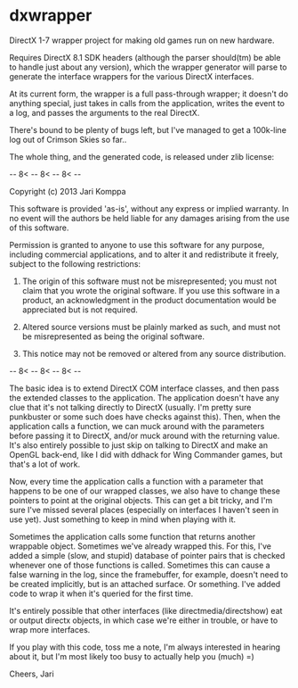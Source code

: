 dxwrapper
=========

DirectX 1-7 wrapper project for making old games run on new hardware.

Requires DirectX 8.1 SDK headers (although the parser should(tm) be able to handle just about any version), which the wrapper generator will parse to generate the interface wrappers for the various DirectX interfaces.

At its current form, the wrapper is a full pass-through wrapper; it doesn't do anything special, just takes in calls from the application, writes the event to a log, and passes the arguments to the real DirectX.

There's bound to be plenty of bugs left, but I've managed to get a 100k-line log out of Crimson Skies so far..

The whole thing, and the generated code, is released under zlib license:

-- 8< -- 8< -- 8< --

Copyright (c) 2013 Jari Komppa

This software is provided 'as-is', without any express or implied
warranty. In no event will the authors be held liable for any damages
arising from the use of this software.

Permission is granted to anyone to use this software for any purpose,
including commercial applications, and to alter it and redistribute it
freely, subject to the following restrictions:

   1. The origin of this software must not be misrepresented; you must not
   claim that you wrote the original software. If you use this software
   in a product, an acknowledgment in the product documentation would be
   appreciated but is not required.

   2. Altered source versions must be plainly marked as such, and must not be
   misrepresented as being the original software.

   3. This notice may not be removed or altered from any source
   distribution.

-- 8< -- 8< -- 8< --

The basic idea is to extend DirectX COM interface classes, and then pass the extended classes to the application. The application doesn't have any clue that it's not talking directly to DirectX (usually. I'm pretty sure punkbuster or some such does have checks against this). Then, when the application calls a function, we can muck around with the parameters before passing it to DirectX, and/or muck around with the returning value. It's also entirely possible to just skip on talking to DirectX and make an OpenGL back-end, like I did with ddhack for Wing Commander games, but that's a lot of work.

Now, every time the application calls a function with a parameter that happens to be one of our wrapped classes, we also have to change these pointers to point at the original objects. This can get a bit tricky, and I'm sure I've missed several places (especially on interfaces I haven't seen in use yet). Just something to keep in mind when playing with it.

Sometimes the application calls some function that returns another wrappable object. Sometimes we've already wrapped this. For this, I've added a simple (slow, and stupid) database of pointer pairs that is checked whenever one of those functions is called. Sometimes this can cause a false warning in the log, since the framebuffer, for example, doesn't need to be created implicitly, but is an attached surface. Or something. I've added code to wrap it when it's queried for the first time.

It's entirely possible that other interfaces (like directmedia/directshow) eat or output directx objects, in which case we're either in trouble, or have to wrap more interfaces.

If you play with this code, toss me a note, I'm always interested in hearing about it, but I'm most likely too busy to actually help you (much) =)

Cheers,
   Jari